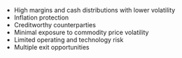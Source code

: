 - High margins and cash distributions with lower volatility
- Inflation protection
- Creditworthy counterparties
- Minimal exposure to commodity price volatility
- Limited operating and technology risk
- Multiple exit opportunities
